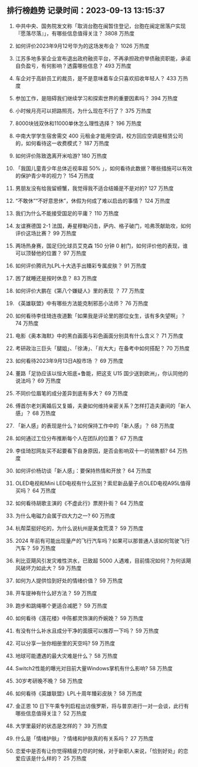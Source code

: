 
## 排行榜趋势 记录时间：2023-09-13 13:15:37
  
  1. 中共中央、国务院发文称「取消台胞在闽暂住登记，台胞在闽定居落户实现『愿落尽落』」，有哪些信息值得关注？ 3808 万热度
    
  2. 如何评价2023年9月12号华为的这场发布会？ 1026 万热度
    
  3. 江苏多地多家企业宣布退出政府融资平台，不再承担政府举债融资职能，承诺自负盈亏，有何影响？透露哪些信息？ 493 万热度
    
  4. 车企对于高龄员工的裁员，是不是意味着车企只喜欢招收年轻人？ 433 万热度
    
  5. 参加工作，是阻碍我们继续学习和探索世界的重要因素吗？ 394 万热度
    
  6. 小时候月亮可以把路照亮，为什么现在不行了？ 375 万热度
    
  7. 8000块钱双休和11000单休怎么理性选择？ 196 万热度
    
  8. 中南大学学生宿舍需交 400 元租金才能用空调，校方回应空调是租赁公司的，如何看待这一收费模式？ 187 万热度
    
  9. 如何评价陈致逸离开米哈游? 180 万热度
    
  10. 「我国儿童青少年总体近视率超 50% 」，如何看待此数据？哪些措施可以有效的保护青少年的视力？ 154 万热度
    
  11. 男朋友没有给我留螃蟹，我觉得我不适合结婚是不是对的? 127 万热度
    
  12. “不敢休”“不好意思休”，休假为何成了难以启齿的事情？ 124 万热度
    
  13. 我们为什么不能接受国足的平庸？ 110 万热度
    
  14. 友谊赛德国 2-1 法国，寿星穆勒闪击，萨内、格子破门，哈弗茨献助攻，如何评价这场比赛？ 99 万热度
    
  15. 两场热身赛，国足归化球员艾克森 150 分钟 0 射门，如何评价他的表现，谁可以顶替他的位置？ 97 万热度
    
  16. 如何评价腾讯为LPL十大选手出臻彩专属皮肤？ 91 万热度
    
  17. 困了就睡还是按时休息？ 83 万热度
    
  18. 如何评价大鹏在《第八个嫌疑人》里的表现 ？ 77 万热度
    
  19. 《英雄联盟》中有哪些方法能克制邪恶小法师？ 76 万热度
    
  20. 如何看待李佳琦连夜道歉「如果我是评论里的那位女生，该有多失望啊」？ 74 万热度
    
  21. 电影《奥本海默》中的黑白画面与彩色画面分别具有什么含义？ 71 万热度
    
  22. 考研政治三巨头「腿姐」、「徐涛」、「肖大大」在备考中如何搭配？ 70 万热度
    
  23. 如何看待2023年9月13日A股市场 ？ 69 万热度
    
  24. 董路「足协应该以恒大班底+鲁能，把这支 U15 国少送到欧洲」，你认同他的说法吗？ 69 万热度
    
  25. 不同价位眉笔的成分差异到底有多大？ 69 万热度
    
  26. 傅首尔老刘离婚后又复婚，夫妻如何维持亲密关系？怎样打造夫妻间的「新人感」？ 68 万热度
    
  27. 「新人感」的表现是什么？如何保持工作中的「新人感」？ 68 万热度
    
  28. 如何通过工位分布推断每个人在团队的位置？ 67 万热度
    
  29. 李佳琦怼网友买不起要看下自身原因，是否会影响双十一的销售额? 64 万热度
    
  30. 如何评价杨玏谈「新人感」：要保持热情和开放？ 64 万热度
    
  31. OLED电视和Mini LED电视有什么区别？索尼新品量子点OLED电视A95L值得买吗？ 64 万热度
    
  32. 如何看待胡歌主演的《不虚此行》票房扑街？ 64 万热度
    
  33. 为什么电磁力会属于四大力之一? 60 万热度
    
  34. 杭帮菜挺好吃的，为什么说杭州是美食荒漠？ 59 万热度
    
  35. 2024 年前有可能出现量产的飞行汽车吗？如果可以那普通人该如何驾驶飞行汽车？ 59 万热度
    
  36. 利比亚飓风引发灾难性洪水，已致超 5000 人遇难，目前情况如何？为何该飓风破坏力如此大？ 59 万热度
    
  37. 如何为人提供恰到好处的情绪价值？ 59 万热度
    
  38. 开车提神有什么好方法？ 59 万热度
    
  39. 跑步和跳绳哪个更适合减肥？ 59 万热度
    
  40. 如何看待《莲花楼》中陈都灵饰演的乔婉娩？ 59 万热度
    
  41. 有没有什么补水且成分干净的面膜可以推荐一下吗？ 59 万热度
    
  42. 可以分享一张你相册里的天空吗? 59 万热度
    
  43. 地球可能遭遇的最大灾难是什么？ 58 万热度
    
  44. Switch2性能的曝光对目前大量Windows掌机有什么影响? 58 万热度
    
  45. 30岁考研晚不晚？ 58 万热度
    
  46. 如何看待《英雄联盟》LPL十周年臻彩皮肤？ 58 万热度
    
  47. 金正恩 10 日下午乘专列启程出访俄罗斯，将与普京进行一对一会谈，此行有哪些信息值得关注？ 52 万热度
    
  48. 大学里最好的状态是怎样的？ 39 万热度
    
  49. 什么是「情绪护肤」？情绪和护肤真的有关系吗？ 27 万热度
    
  50. 恋爱中是否有让你觉得精疲力尽的时候，对于新职人来说，「恰到好处」的恋爱应该是什么样的？ 25 万热度
    